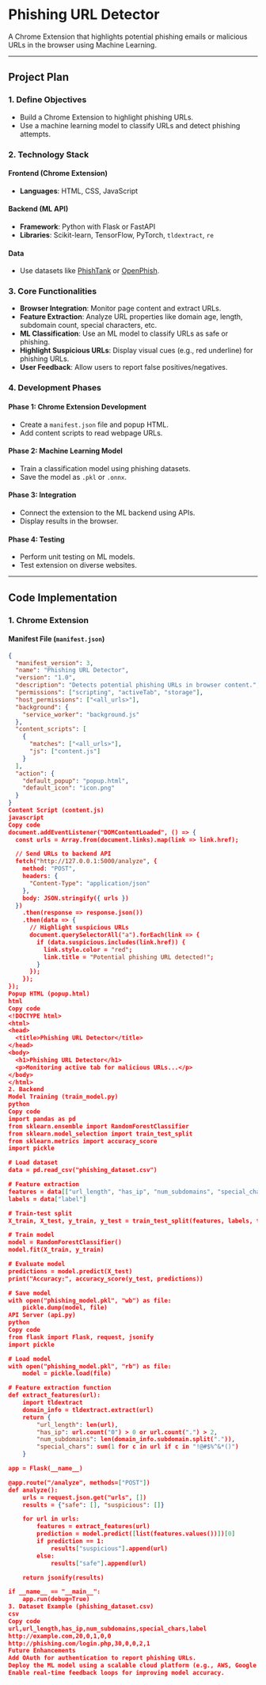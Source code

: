 # Phishing URL Detector

A Chrome Extension that highlights potential phishing emails or malicious URLs in the browser using Machine Learning.

---

## Project Plan

### 1. Define Objectives
- Build a Chrome Extension to highlight phishing URLs.
- Use a machine learning model to classify URLs and detect phishing attempts.

### 2. Technology Stack
#### Frontend (Chrome Extension)
- **Languages**: HTML, CSS, JavaScript
#### Backend (ML API)
- **Framework**: Python with Flask or FastAPI
- **Libraries**: Scikit-learn, TensorFlow, PyTorch, `tldextract`, `re`
#### Data
- Use datasets like [PhishTank](https://phishtank.org/) or [OpenPhish](https://openphish.com/).

### 3. Core Functionalities
- **Browser Integration**: Monitor page content and extract URLs.
- **Feature Extraction**: Analyze URL properties like domain age, length, subdomain count, special characters, etc.
- **ML Classification**: Use an ML model to classify URLs as safe or phishing.
- **Highlight Suspicious URLs**: Display visual cues (e.g., red underline) for phishing URLs.
- **User Feedback**: Allow users to report false positives/negatives.

### 4. Development Phases
#### Phase 1: Chrome Extension Development
- Create a `manifest.json` file and popup HTML.
- Add content scripts to read webpage URLs.
#### Phase 2: Machine Learning Model
- Train a classification model using phishing datasets.
- Save the model as `.pkl` or `.onnx`.
#### Phase 3: Integration
- Connect the extension to the ML backend using APIs.
- Display results in the browser.
#### Phase 4: Testing
- Perform unit testing on ML models.
- Test extension on diverse websites.

---

## Code Implementation

### 1. Chrome Extension

#### **Manifest File (`manifest.json`)**
```json
{
  "manifest_version": 3,
  "name": "Phishing URL Detector",
  "version": "1.0",
  "description": "Detects potential phishing URLs in browser content.",
  "permissions": ["scripting", "activeTab", "storage"],
  "host_permissions": ["<all_urls>"],
  "background": {
    "service_worker": "background.js"
  },
  "content_scripts": [
    {
      "matches": ["<all_urls>"],
      "js": ["content.js"]
    }
  ],
  "action": {
    "default_popup": "popup.html",
    "default_icon": "icon.png"
  }
}
Content Script (content.js)
javascript
Copy code
document.addEventListener("DOMContentLoaded", () => {
  const urls = Array.from(document.links).map(link => link.href);

  // Send URLs to backend API
  fetch("http://127.0.0.1:5000/analyze", {
    method: "POST",
    headers: {
      "Content-Type": "application/json"
    },
    body: JSON.stringify({ urls })
  })
    .then(response => response.json())
    .then(data => {
      // Highlight suspicious URLs
      document.querySelectorAll("a").forEach(link => {
        if (data.suspicious.includes(link.href)) {
          link.style.color = "red";
          link.title = "Potential phishing URL detected!";
        }
      });
    });
});
Popup HTML (popup.html)
html
Copy code
<!DOCTYPE html>
<html>
<head>
  <title>Phishing URL Detector</title>
</head>
<body>
  <h1>Phishing URL Detector</h1>
  <p>Monitoring active tab for malicious URLs...</p>
</body>
</html>
2. Backend
Model Training (train_model.py)
python
Copy code
import pandas as pd
from sklearn.ensemble import RandomForestClassifier
from sklearn.model_selection import train_test_split
from sklearn.metrics import accuracy_score
import pickle

# Load dataset
data = pd.read_csv("phishing_dataset.csv")

# Feature extraction
features = data[["url_length", "has_ip", "num_subdomains", "special_chars"]]
labels = data["label"]

# Train-test split
X_train, X_test, y_train, y_test = train_test_split(features, labels, test_size=0.2, random_state=42)

# Train model
model = RandomForestClassifier()
model.fit(X_train, y_train)

# Evaluate model
predictions = model.predict(X_test)
print("Accuracy:", accuracy_score(y_test, predictions))

# Save model
with open("phishing_model.pkl", "wb") as file:
    pickle.dump(model, file)
API Server (api.py)
python
Copy code
from flask import Flask, request, jsonify
import pickle

# Load model
with open("phishing_model.pkl", "rb") as file:
    model = pickle.load(file)

# Feature extraction function
def extract_features(url):
    import tldextract
    domain_info = tldextract.extract(url)
    return {
        "url_length": len(url),
        "has_ip": url.count("0") > 0 or url.count(".") > 2,
        "num_subdomains": len(domain_info.subdomain.split(".")),
        "special_chars": sum(1 for c in url if c in "!@#$%^&*()")
    }

app = Flask(__name__)

@app.route("/analyze", methods=["POST"])
def analyze():
    urls = request.json.get("urls", [])
    results = {"safe": [], "suspicious": []}

    for url in urls:
        features = extract_features(url)
        prediction = model.predict([list(features.values())])[0]
        if prediction == 1:
            results["suspicious"].append(url)
        else:
            results["safe"].append(url)

    return jsonify(results)

if __name__ == "__main__":
    app.run(debug=True)
3. Dataset Example (phishing_dataset.csv)
csv
Copy code
url,url_length,has_ip,num_subdomains,special_chars,label
http://example.com,20,0,1,0,0
http://phishing.com/login.php,30,0,0,2,1
Future Enhancements
Add OAuth for authentication to report phishing URLs.
Deploy the ML model using a scalable cloud platform (e.g., AWS, Google Cloud).
Enable real-time feedback loops for improving model accuracy.
